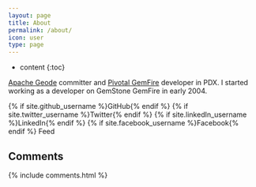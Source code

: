 ```yaml
---
layout: page
title: About
permalink: /about/
icon: user
type: page
---
```


* content
{:toc}


[Apache Geode](http://geode.apache.org/) committer and [Pivotal GemFire](https://pivotal.io/pivotal-gemfire) developer in PDX. I started working as a developer on GemStone GemFire in early 2004.

<div>
    <a href="mailto:kirklund+github+io@gmail.com" target="_blank"><i class="fa fa-envelope-o  fa-fw fa-lg"></i></a>
    {% if site.github_username %}<a href="https://github.com/{{site.github_username}}" title="GitHub"><i class="fa fa-github fa-fw fa-lg" aria-hidden="true"></i></a><span class="sr-only">GitHub</span>{% endif %}
    {% if site.twitter_username %}<a href="https://twitter.com/{{site.twitter_username}}" title="Twitter"><i class="fa fa-twitter fa-fw fa-lg" aria-hidden="true"></i></a><span class="sr-only">Twitter</span>{% endif %}
    {% if site.linkedIn_username %}<a href="https://www.linkedin.com/in/{{site.linkedIn_username}}" title="LinkedIn"><i class="fa fa-linkedin fa-fw fa-lg" aria-hidden="true"></i></a><span class="sr-only">LinkedIn</span>{% endif %}
    {% if site.facebook_username %}<a href="https://www.facebook.com/{{site.facebook_username}}" title="Facebook"><i class="fa fa-facebook-official" aria-hidden="true"></i></a><span class="sr-only">Facebook</span>{% endif %}
    <a href="{{ site.baseurl }}/feed.xml"><i class="fa fa-rss fa-fw fa-lg" aria-hidden="true"></i></a><span class="sr-only">Feed</span>
</div>

## Comments
{% include comments.html %}
